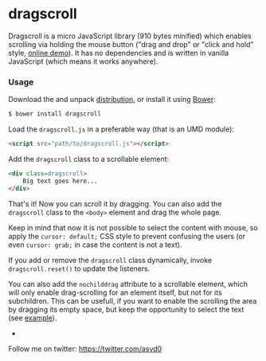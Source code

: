 dragscroll
==========

Dragscroll is a micro JavaScript library (910 bytes minified) which
enables scrolling via holding the mouse button ("drag and drop" or
"click and hold" style, [online
demo](http://asvd.github.io/dragscroll/)). It has no dependencies and
is written in vanilla JavaScript (which means it works anywhere).


### Usage


Download the and unpack
[distribution](https://github.com/asvd/dragscroll/releases/download/v0.0.6/dragscroll-0.0.6.tar.gz),
or install it using [Bower](http://bower.io/):

```sh
$ bower install dragscroll
```

Load the `dragscroll.js` in a preferable way (that is an UMD module):

```html
<script src="path/to/dragscroll.js"></script>
```

Add the `dragscroll` class to a scrollable element:

```html
<div class=dragscroll>
    Big text goes here...
</div>
```

That's it! Now you can scroll it by dragging. You can also add the
`dragscroll` class to the `<body>` element and drag the whole page.

Keep in mind that now it is not possible to select the content with
mouse, so apply the `cursor: default;` CSS style to prevent confusing
the users (or even `cursor: grab;` in case the content is not a text).

If you add or remove the `dragscroll` class dynamically, invoke
`dragscroll.reset()` to update the listeners.

You can also add the `nochilddrag` attribute to a scrollable element,
which will only enable drag-scrolling for an element itself, but not
for its subchildren. This can be usefull, if you want to enable the
scrolling the area by dragging its empty space, but keep the
opportunity to select the text (see
[example](http://asvd.github.io/jailed/demos/web/process/)).

-

Follow me on twitter: https://twitter.com/asvd0
